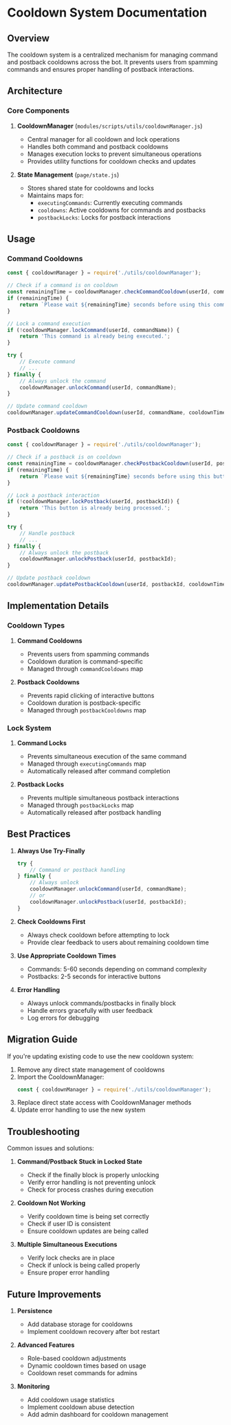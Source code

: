 # Cooldown System Documentation

## Overview
The cooldown system is a centralized mechanism for managing command and postback cooldowns across the bot. It prevents users from spamming commands and ensures proper handling of postback interactions.

## Architecture

### Core Components

1. **CooldownManager** (`modules/scripts/utils/cooldownManager.js`)
   - Central manager for all cooldown and lock operations
   - Handles both command and postback cooldowns
   - Manages execution locks to prevent simultaneous operations
   - Provides utility functions for cooldown checks and updates

2. **State Management** (`page/state.js`)
   - Stores shared state for cooldowns and locks
   - Maintains maps for:
     - `executingCommands`: Currently executing commands
     - `cooldowns`: Active cooldowns for commands and postbacks
     - `postbackLocks`: Locks for postback interactions

## Usage

### Command Cooldowns

```javascript
const { cooldownManager } = require('./utils/cooldownManager');

// Check if a command is on cooldown
const remainingTime = cooldownManager.checkCommandCooldown(userId, commandName);
if (remainingTime) {
    return `Please wait ${remainingTime} seconds before using this command again.`;
}

// Lock a command execution
if (!cooldownManager.lockCommand(userId, commandName)) {
    return 'This command is already being executed.';
}

try {
    // Execute command
    // ...
} finally {
    // Always unlock the command
    cooldownManager.unlockCommand(userId, commandName);
}

// Update command cooldown
cooldownManager.updateCommandCooldown(userId, commandName, cooldownTime);
```

### Postback Cooldowns

```javascript
const { cooldownManager } = require('./utils/cooldownManager');

// Check if a postback is on cooldown
const remainingTime = cooldownManager.checkPostbackCooldown(userId, postbackId);
if (remainingTime) {
    return `Please wait ${remainingTime} seconds before using this button again.`;
}

// Lock a postback interaction
if (!cooldownManager.lockPostback(userId, postbackId)) {
    return 'This button is already being processed.';
}

try {
    // Handle postback
    // ...
} finally {
    // Always unlock the postback
    cooldownManager.unlockPostback(userId, postbackId);
}

// Update postback cooldown
cooldownManager.updatePostbackCooldown(userId, postbackId, cooldownTime);
```

## Implementation Details

### Cooldown Types

1. **Command Cooldowns**
   - Prevents users from spamming commands
   - Cooldown duration is command-specific
   - Managed through `commandCooldowns` map

2. **Postback Cooldowns**
   - Prevents rapid clicking of interactive buttons
   - Cooldown duration is postback-specific
   - Managed through `postbackCooldowns` map

### Lock System

1. **Command Locks**
   - Prevents simultaneous execution of the same command
   - Managed through `executingCommands` map
   - Automatically released after command completion

2. **Postback Locks**
   - Prevents multiple simultaneous postback interactions
   - Managed through `postbackLocks` map
   - Automatically released after postback handling

## Best Practices

1. **Always Use Try-Finally**
   ```javascript
   try {
       // Command or postback handling
   } finally {
       // Always unlock
       cooldownManager.unlockCommand(userId, commandName);
       // or
       cooldownManager.unlockPostback(userId, postbackId);
   }
   ```

2. **Check Cooldowns First**
   - Always check cooldown before attempting to lock
   - Provide clear feedback to users about remaining cooldown time

3. **Use Appropriate Cooldown Times**
   - Commands: 5-60 seconds depending on command complexity
   - Postbacks: 2-5 seconds for interactive buttons

4. **Error Handling**
   - Always unlock commands/postbacks in finally block
   - Handle errors gracefully with user feedback
   - Log errors for debugging

## Migration Guide

If you're updating existing code to use the new cooldown system:

1. Remove any direct state management of cooldowns
2. Import the CooldownManager:
   ```javascript
   const { cooldownManager } = require('./utils/cooldownManager');
   ```
3. Replace direct state access with CooldownManager methods
4. Update error handling to use the new system

## Troubleshooting

Common issues and solutions:

1. **Command/Postback Stuck in Locked State**
   - Check if the finally block is properly unlocking
   - Verify error handling is not preventing unlock
   - Check for process crashes during execution

2. **Cooldown Not Working**
   - Verify cooldown time is being set correctly
   - Check if user ID is consistent
   - Ensure cooldown updates are being called

3. **Multiple Simultaneous Executions**
   - Verify lock checks are in place
   - Check if unlock is being called properly
   - Ensure proper error handling

## Future Improvements

1. **Persistence**
   - Add database storage for cooldowns
   - Implement cooldown recovery after bot restart

2. **Advanced Features**
   - Role-based cooldown adjustments
   - Dynamic cooldown times based on usage
   - Cooldown reset commands for admins

3. **Monitoring**
   - Add cooldown usage statistics
   - Implement cooldown abuse detection
   - Add admin dashboard for cooldown management 